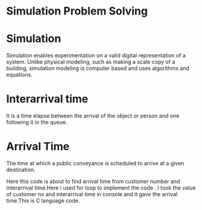 # Simulation Problem Solving
# Simulation
Simulation enables experimentation on a valid digital representation of a system. Unlike physical modeling, such as making a scale copy of a building, simulation modeling is computer based and uses algorithms and equations.
# Interarrival time
It is a time elapse between the arrival of the object or person and one following it in the queue.
# Arrival Time
The time at which a public conveyance is scheduled to arrive at a given destination.


Here this code is about to find arrival time from customer number and interarrival time.Here i used for loop to implement the code . I took the value of customer no and interarrival time in console and it gave the arrival time.This is C language code.

